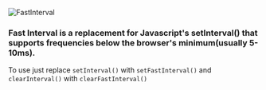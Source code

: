 ![FastInterval](http://i.imgur.com/r0HPqxH.png)
### Fast Interval is a replacement for Javascript's setInterval() that supports frequencies below the browser's minimum(usually 5-10ms).


To use just replace `setInterval()` with `setFastInterval()` and `clearInterval()` with `clearFastInterval()`
